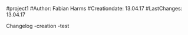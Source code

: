 #project1
#Author: Fabian Harms
#Creationdate: 13.04.17
#LastChanges: 13.04.17

Changelog
-creation
-test
